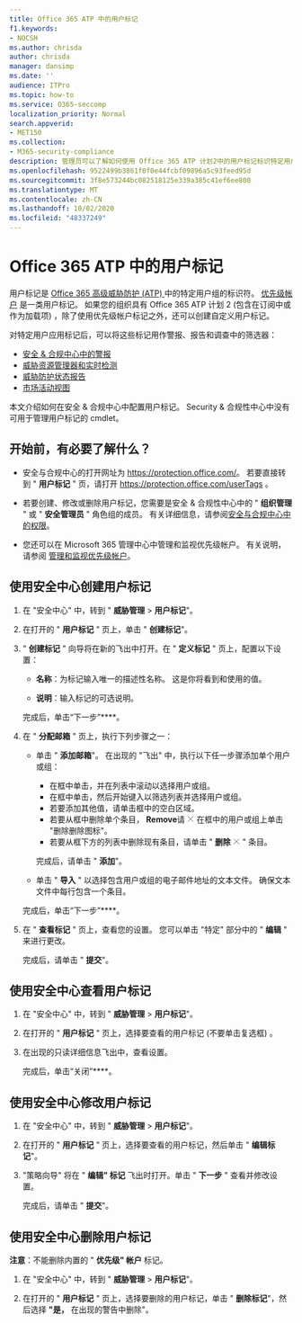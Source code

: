 ```yaml
---
title: Office 365 ATP 中的用户标记
f1.keywords:
- NOCSH
ms.author: chrisda
author: chrisda
manager: dansimp
ms.date: ''
audience: ITPro
ms.topic: how-to
ms.service: O365-seccomp
localization_priority: Normal
search.appverid:
- MET150
ms.collection:
- M365-security-compliance
description: 管理员可以了解如何使用 Office 365 ATP 计划2中的用户标记标识特定用户组。 标记筛选在 Office 365 ATP 中的通知、报告和调查中可用，以快速识别已标记的用户。
ms.openlocfilehash: 9522499b3861f0f0e44fcbf09896a5c93feed95d
ms.sourcegitcommit: 3f8e573244bc082518125e339a385c41ef6ee800
ms.translationtype: MT
ms.contentlocale: zh-CN
ms.lasthandoff: 10/02/2020
ms.locfileid: "48337249"
---
```

# <a name="user-tags-in-office-365-atp"></a>Office 365 ATP 中的用户标记

用户标记是 [Office 365 高级威胁防护 (ATP) ](office-365-atp.md)中的特定用户组的标识符。 [优先级帐户](https://docs.microsoft.com/microsoft-365/admin/setup/priority-accounts) 是一类用户标记。 如果您的组织具有 Office 365 ATP 计划 2 (包含在订阅中或作为加载项) ，除了使用优先级帐户标记之外，还可以创建自定义用户标记。

对特定用户应用标记后，可以将这些标记用作警报、报告和调查中的筛选器：

- [安全 & 合规中心中的警报](alerts.md)
- [威胁资源管理器和实时检测](threat-explorer.md)
- [威胁防护状态报告](view-email-security-reports.md#threat-protection-status-report)
- [市场活动视图](campaigns.md)

本文介绍如何在安全 & 合规中心中配置用户标记。 Security & 合规性中心中没有可用于管理用户标记的 cmdlet。

## <a name="what-do-you-need-to-know-before-you-begin"></a>开始前，有必要了解什么？

- 安全与合规中心的打开网址为 <https://protection.office.com/>。 若要直接转到 " **用户标记** " 页，请打开 <https://protection.office.com/userTags> 。

- 若要创建、修改或删除用户标记，您需要是安全 & 合规性中心中的 " **组织管理** " 或 " **安全管理员** " 角色组的成员。 有关详细信息，请参阅[安全与合规中心中的权限](permissions-in-the-security-and-compliance-center.md)。

- 您还可以在 Microsoft 365 管理中心中管理和监视优先级帐户。 有关说明，请参阅 [管理和监视优先级帐户](https://docs.microsoft.com/microsoft-365/admin/setup/priority-accounts)。

## <a name="use-the-security-center-to-create-user-tags"></a>使用安全中心创建用户标记

1. 在 "安全中心" 中，转到 " **威胁管理** \> **用户标记**"。

2. 在打开的 " **用户标记** " 页上，单击 " **创建标记**"。

3. " **创建标记** " 向导将在新的飞出中打开。在 " **定义标记** " 页上，配置以下设置：

   - **名称**：为标记输入唯一的描述性名称。 这是你将看到和使用的值。

   - **说明**：输入标记的可选说明。

   完成后，单击“下一步”****。

4. 在 " **分配邮箱** " 页上，执行下列步骤之一：

   - 单击 " **添加邮箱**"。 在出现的 "飞出" 中，执行以下任一步骤添加单个用户或组：

     - 在框中单击，并在列表中滚动以选择用户或组。
     - 在框中单击，然后开始键入以筛选列表并选择用户或组。
     - 若要添加其他值，请单击框中的空白区域。
     - 若要从框中删除单个条目， **Remove**请 ![ ](../../media/scc-remove-icon.png) 在框中的用户或组上单击 "删除删除图标"。
     - 若要从框下方的列表中删除现有条目，请单击 " **删除** ![ 删除图标 ](../../media/scc-remove-icon.png) " 条目。

     完成后，请单击 " **添加**"。

   - 单击 " **导入** " 以选择包含用户或组的电子邮件地址的文本文件。 确保文本文件中每行包含一个条目。

   完成后，单击“下一步”****。

5. 在 " **查看标记** " 页上，查看您的设置。 您可以单击 "特定" 部分中的 " **编辑** " 来进行更改。

   完成后，请单击 " **提交**"。

## <a name="use-the-security-center-to-view-user-tags"></a>使用安全中心查看用户标记

1. 在 "安全中心" 中，转到 " **威胁管理** \> **用户标记**"。

2. 在打开的 " **用户标记** " 页上，选择要查看的用户标记 (不要单击复选框) 。

3. 在出现的只读详细信息飞出中，查看设置。

   完成后，单击“关闭”****。

## <a name="use-the-security-center-to-modify-user-tags"></a>使用安全中心修改用户标记

1. 在 "安全中心" 中，转到 " **威胁管理** \> **用户标记**"。

2. 在打开的 " **用户标记** " 页上，选择要查看的用户标记，然后单击 " **编辑标记**"。

3. "策略向导" 将在 " **编辑" 标记** 飞出时打开。单击 " **下一步** " 查看并修改设置。

   完成后，请单击 " **提交**"。

## <a name="use-the-security-center-to-remove-user-tags"></a>使用安全中心删除用户标记

**注意**：不能删除内置的 " **优先级" 帐户** 标记。

1. 在 "安全中心" 中，转到 " **威胁管理** \> **用户标记**"。

2. 在打开的 " **用户标记** " 页上，选择要删除的用户标记，单击 " **删除标记**"，然后选择 **"是，** 在出现的警告中删除"。
